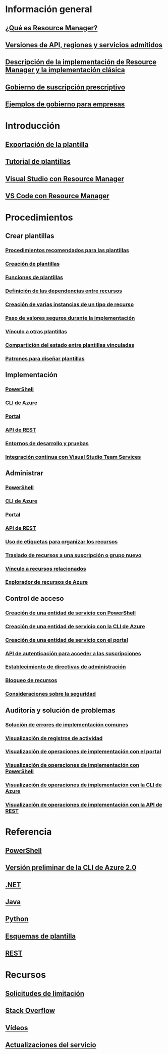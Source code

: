 # Información general
## [¿Qué es Resource Manager?](resource-group-overview.md)
## [Versiones de API, regiones y servicios admitidos](resource-manager-supported-services.md)
## [Descripción de la implementación de Resource Manager y la implementación clásica](resource-manager-deployment-model.md)
## [Gobierno de suscripción prescriptivo](resource-manager-subscription-governance.md)
## [Ejemplos de gobierno para empresas](resource-manager-subscription-examples.md)

# Introducción
## [Exportación de la plantilla](resource-manager-export-template.md)
## [Tutorial de plantillas](resource-manager-template-walkthrough.md)
## [Visual Studio con Resource Manager](vs-azure-tools-resource-groups-deployment-projects-create-deploy.md)
## [VS Code con Resource Manager](resource-manager-vs-code.md)

# Procedimientos
## Crear plantillas
### [Procedimientos recomendados para las plantillas](resource-manager-template-best-practices.md)
### [Creación de plantillas](resource-group-authoring-templates.md)
### [Funciones de plantillas](resource-group-template-functions.md)
### [Definición de las dependencias entre recursos](resource-group-define-dependencies.md)
### [Creación de varias instancias de un tipo de recurso](resource-group-create-multiple.md)
### [Paso de valores seguros durante la implementación](resource-manager-keyvault-parameter.md)
### [Vínculo a otras plantillas](resource-group-linked-templates.md)
### [Compartición del estado entre plantillas vinculadas](best-practices-resource-manager-state.md)
### [Patrones para diseñar plantillas](best-practices-resource-manager-design-templates.md)
## Implementación
### [PowerShell](resource-group-template-deploy.md)
### [CLI de Azure](resource-group-template-deploy-cli.md)
### [Portal](resource-group-template-deploy-portal.md)
### [API de REST](resource-group-template-deploy-rest.md)
### [Entornos de desarrollo y pruebas](solution-dev-test-environments.md)
### [Integración continua con Visual Studio Team Services](../vs-azure-tools-resource-groups-ci-in-vsts.md?toc=%2fazure%2fazure-resource-manager%2ftoc.json)
## Administrar
### [PowerShell](powershell-azure-resource-manager.md)
### [CLI de Azure](xplat-cli-azure-resource-manager.md)
### [Portal](resource-group-portal.md)
### [API de REST](resource-manager-rest-api.md)
### [Uso de etiquetas para organizar los recursos](resource-group-using-tags.md)
### [Traslado de recursos a una suscripción o grupo nuevo](resource-group-move-resources.md)
### [Vínculo a recursos relacionados](resource-group-link-resources.md)
### [Explorador de recursos de Azure](resource-manager-resource-explorer.md)
## Control de acceso
### [Creación de una entidad de servicio con PowerShell](resource-group-authenticate-service-principal.md)
### [Creación de una entidad de servicio con la CLI de Azure](resource-group-authenticate-service-principal-cli.md)
### [Creación de una entidad de servicio con el portal](resource-group-create-service-principal-portal.md)
### [API de autenticación para acceder a las suscripciones](resource-manager-api-authentication.md)
### [Establecimiento de directivas de administración](resource-manager-policy.md)
### [Bloqueo de recursos](resource-group-lock-resources.md)
### [Consideraciones sobre la seguridad](best-practices-resource-manager-security.md)
## Auditoría y solución de problemas
### [Solución de errores de implementación comunes](resource-manager-common-deployment-errors.md)
### [Visualización de registros de actividad](resource-group-audit.md)
### [Visualización de operaciones de implementación con el portal](resource-manager-troubleshoot-deployments-portal.md)
### [Visualización de operaciones de implementación con PowerShell](resource-manager-troubleshoot-deployments-powershell.md)
### [Visualización de operaciones de implementación con la CLI de Azure](resource-manager-troubleshoot-deployments-cli.md)
### [Visualización de operaciones de implementación con la API de REST](resource-manager-troubleshoot-deployments-rest.md)

# Referencia
## [PowerShell](/powershell/resourcemanager/azurerm.resources/v3.2.0/azurerm.resources)
## [Versión preliminar de la CLI de Azure 2.0](/cli/azure/resource)
## [.NET](/dotnet/api/microsoft.azure.management.resourcemanager)
## [Java](/java/api/com.microsoft.azure.management.resources)
## [Python](http://azure-sdk-for-python.readthedocs.io/en/latest/resourcemanagement.html)
## [Esquemas de plantilla](https://github.com/Azure/azure-resource-manager-schemas)
## [REST](/rest/api/resources/)

# Recursos
## [Solicitudes de limitación](resource-manager-request-limits.md)
## [Stack Overflow](http://stackoverflow.com/questions/tagged/azure-resource-manager)
## [Vídeos](https://azure.microsoft.com/documentation/videos/index/?services=azure-resource-manager)
## [Actualizaciones del servicio](https://azure.microsoft.com/updates/?product=azure-resource-manager)


<!--HONumber=Jan17_HO1-->


